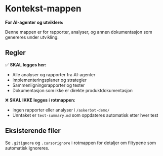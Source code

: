 # Kontekst-mappen

**For AI-agenter og utviklere:**

Denne mappen er for rapporter, analyser, og annen dokumentasjon som genereres under utvikling.

## Regler

✅ **SKAL legges her:**
- Alle analyser og rapporter fra AI-agenter
- Implementeringsplaner og strategier
- Sammenligningsrapporter og tester
- Dokumentasjon som ikke er direkte produktdokumentasjon

❌ **SKAL IKKE legges i rotmappen:**
- Ingen rapporter eller analyser i `/askerbot-demo/`
- Unntaket er `test-summary.md` som oppdateres automatisk etter hver test

## Eksisterende filer

Se `.gitignore` og `.cursorignore` i rotmappen for detaljer om filtypene som automatisk ignoreres.

